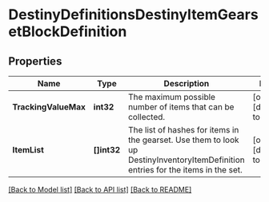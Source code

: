 # DestinyDefinitionsDestinyItemGearsetBlockDefinition

## Properties
Name | Type | Description | Notes
------------ | ------------- | ------------- | -------------
**TrackingValueMax** | **int32** | The maximum possible number of items that can be collected. | [optional] [default to null]
**ItemList** | **[]int32** | The list of hashes for items in the gearset. Use them to look up DestinyInventoryItemDefinition entries for the items in the set. | [optional] [default to null]

[[Back to Model list]](../README.md#documentation-for-models) [[Back to API list]](../README.md#documentation-for-api-endpoints) [[Back to README]](../README.md)


